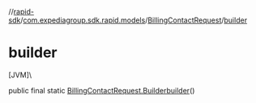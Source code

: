 //[rapid-sdk](../../../index.md)/[com.expediagroup.sdk.rapid.models](../index.md)/[BillingContactRequest](index.md)/[builder](builder.md)

# builder

[JVM]\

public final static [BillingContactRequest.Builder](-builder/index.md)[builder](builder.md)()
